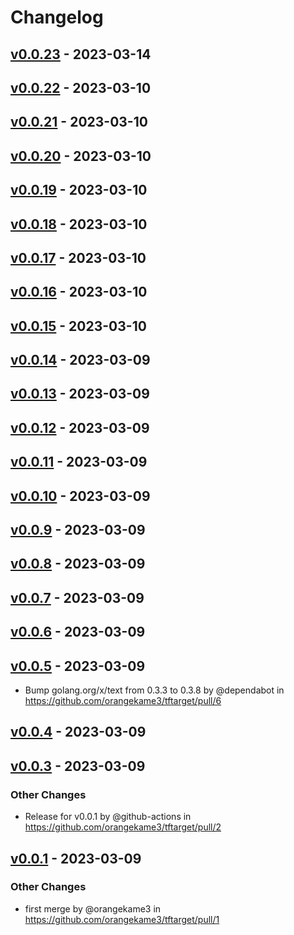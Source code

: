 # Changelog

## [v0.0.23](https://github.com/orangekame3/tftarget/compare/v0.0.22...v0.0.23) - 2023-03-14

## [v0.0.22](https://github.com/orangekame3/tftarget/compare/v0.0.21...v0.0.22) - 2023-03-10

## [v0.0.21](https://github.com/orangekame3/tftarget/compare/v0.0.20...v0.0.21) - 2023-03-10

## [v0.0.20](https://github.com/orangekame3/tftarget/compare/v0.0.19...v0.0.20) - 2023-03-10

## [v0.0.19](https://github.com/orangekame3/tftarget/compare/v0.0.18...v0.0.19) - 2023-03-10

## [v0.0.18](https://github.com/orangekame3/tftarget/compare/v0.0.17...v0.0.18) - 2023-03-10

## [v0.0.17](https://github.com/orangekame3/tftarget/compare/v0.0.16...v0.0.17) - 2023-03-10

## [v0.0.16](https://github.com/orangekame3/tftarget/compare/v0.0.15...v0.0.16) - 2023-03-10

## [v0.0.15](https://github.com/orangekame3/tftarget/compare/v0.0.14...v0.0.15) - 2023-03-10

## [v0.0.14](https://github.com/orangekame3/tftarget/compare/v0.0.13...v0.0.14) - 2023-03-09

## [v0.0.13](https://github.com/orangekame3/tftarget/compare/v0.0.12...v0.0.13) - 2023-03-09

## [v0.0.12](https://github.com/orangekame3/tftarget/compare/v0.0.11...v0.0.12) - 2023-03-09

## [v0.0.11](https://github.com/orangekame3/tftarget/compare/v0.0.10...v0.0.11) - 2023-03-09

## [v0.0.10](https://github.com/orangekame3/tftarget/compare/v0.0.9...v0.0.10) - 2023-03-09

## [v0.0.9](https://github.com/orangekame3/tftarget/compare/v0.0.8...v0.0.9) - 2023-03-09

## [v0.0.8](https://github.com/orangekame3/tftarget/compare/v0.0.7...v0.0.8) - 2023-03-09

## [v0.0.7](https://github.com/orangekame3/tftarget/compare/v0.0.6...v0.0.7) - 2023-03-09

## [v0.0.6](https://github.com/orangekame3/tftarget/compare/v0.0.5...v0.0.6) - 2023-03-09

## [v0.0.5](https://github.com/orangekame3/tftarget/compare/v0.0.4...v0.0.5) - 2023-03-09
- Bump golang.org/x/text from 0.3.3 to 0.3.8 by @dependabot in https://github.com/orangekame3/tftarget/pull/6

## [v0.0.4](https://github.com/orangekame3/tftarget/compare/v0.0.3...v0.0.4) - 2023-03-09

## [v0.0.3](https://github.com/orangekame3/tftarget/compare/v0.0.2...v0.0.3) - 2023-03-09
### Other Changes
- Release for v0.0.1 by @github-actions in https://github.com/orangekame3/tftarget/pull/2

## [v0.0.1](https://github.com/orangekame3/tftarget/commits/v0.0.1) - 2023-03-09
### Other Changes
- first merge by @orangekame3 in https://github.com/orangekame3/tftarget/pull/1
